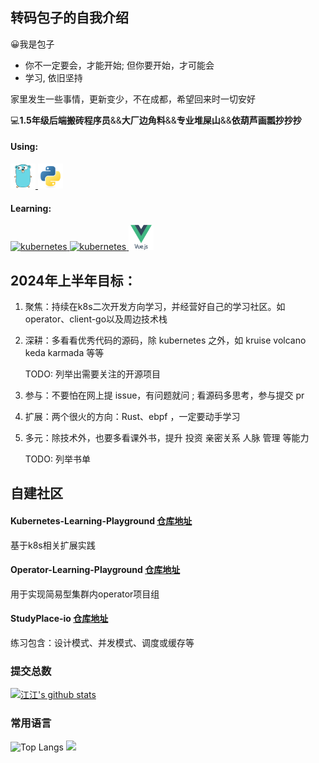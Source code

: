 ## 转码包子的自我介绍
:grinning:我是包子 
- 你不一定要会，才能开始; 但你要开始，才可能会
- 学习, 依旧坚持

家里发生一些事情，更新变少，不在成都，希望回来时一切安好

:computer:**1.5年级后端搬砖程序员**&&**大厂边角料**&&**专业堆屎山**&&**依葫芦画瓢抄抄抄**

<!--  skills -->
<h4 align="left"> Using:</h4>
<p align="left"> <a href="https://golang.org" target="_blank" rel="noreferrer"> <img src="https://raw.githubusercontent.com/devicons/devicon/master/icons/go/go-original.svg" alt="go" width="40" height="40"/> </a>  <a href="https://www.python.org" target="_blank" rel="noreferrer"> <img src="https://raw.githubusercontent.com/devicons/devicon/master/icons/python/python-original.svg" alt="python" width="40" height="40"/> </a> </p>
<h4 align="left"> Learning:</h4>
<a href="https://kubernetes.io" target="_blank" rel="noreferrer"> <img src="https://www.vectorlogo.zone/logos/kubernetes/kubernetes-icon.svg" alt="kubernetes" width="40" height="40"/> </a> <a href="https://www.rust-lang.org/" target="_blank" rel="noreferrer"> <img src="https://www.vectorlogo.zone/logos/rust-lang/rust-lang-icon.svg" alt="kubernetes" width="40" height="40"/> </a>   
<a href="https://vuejs.org/" target="_blank" rel="noreferrer"> <img src="https://raw.githubusercontent.com/devicons/devicon/master/icons/vuejs/vuejs-original-wordmark.svg" alt="vuejs" width="40" height="40"/> </a>

## 2024年上半年目标：
1. 聚焦：持续在k8s二次开发方向学习，并经营好自己的学习社区。如 operator、client-go以及周边技术栈
2. 深耕：多看看优秀代码的源码，除 kubernetes 之外，如 kruise volcano keda karmada 等等

   TODO: 列举出需要关注的开源项目
4. 参与：不要怕在网上提 issue，有问题就问 ; 看源码多思考，参与提交 pr 
5. 扩展：两个很火的方向：Rust、ebpf ，一定要动手学习
6. 多元：除技术外，也要多看课外书，提升 投资 亲密关系 人脉 管理 等能力

   TODO: 列举书单

## 自建社区

#### Kubernetes-Learning-Playground [仓库地址](https://github.com/Kubernetes-Learning-Playground)

基于k8s相关扩展实践

#### Operator-Learning-Playground [仓库地址](https://github.com/Operator-Learning-Playground)

用于实现简易型集群内operator项目组

#### StudyPlace-io [仓库地址](https://github.com/StudyPlace-io)

练习包含：设计模式、并发模式、调度或缓存等

### 提交总数 
[![江江's github stats](https://github-readme-stats.vercel.app/api?username=googs1025&theme=highcontrast)](https://github.com/anuraghazra/github-readme-stats)
### 常用语言
![Top Langs](https://github-readme-stats.vercel.app/api/top-langs/?username=googs1025&layout=compact&theme=highcontrast)
![](https://github-profile-summary-cards.vercel.app/api/cards/profile-details?username=googs1025)
<!-- ### 好玩的贪吃蛇
![暗色贪吃蛇](https://raw.githubusercontent.com/googs1025/gihubSNK/main/assets/github-contribution-grid-snake.svg)               -->


